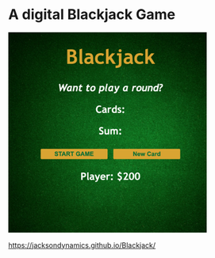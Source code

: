 # A digital Blackjack Game

<img src="images/Blackjack.png" width="400px" />


https://jacksondynamics.github.io/Blackjack/
